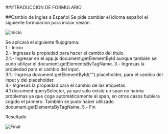###TRADUCCION DE FORMULARIO

##Cambio de Ingles a Español 
Se pide cambiar el idioma español el siguiente formularion para iniciar sesión.

![Inicio](http://i63.tinypic.com/2mwxic0.jpg)

Se aplicará el siguiente flujograma:  
1.- Inicio   
2.- Ingresas la propiedad para hacer el cambio del titulo.  
	2.1.- Ingresar en el app.js document.getElementById aunque también se pudo utilizar el document.getElementsByTagName. 
3.- Ingresas la propiedad para el cambio del input.  
	3.1.- Ingresa document.getElementById("").placeholder, para el cambio del input y del placeholder.   
4.- Ingresas la propiedad para el cambio de las etiquetas.  
	4.1 document.querySelector, ya que solo existe un span no habría problemas ya que coge automáticamente al span, en otros casos hubiera cogido el primero. También se pudo haber utilizado document.getElementsByTagName. 
5.- Fin

Resultado

![Final](http://i68.tinypic.com/11j81ky.jpg)